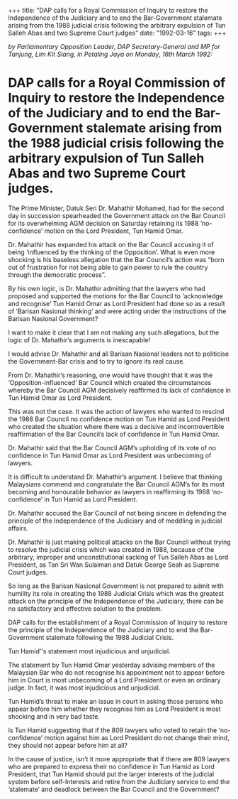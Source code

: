 +++ 
title: "DAP calls for a Royal Commission of Inquiry to restore the Independence of the Judiciary and to end the Bar-Government stalemate arising from the 1988 judicial crisis following the arbitrary expulsion of Tun Salleh Abas and two Supreme Court judges"
date: "1992-03-16"
tags:
+++

_by Parliamentary Opposition Leader, DAP Secretary-General and MP for Tanjung, Lim Kit Siang, in Petaling Jaya on Monday, 16th March 1992:_

# DAP calls for a Royal Commission of Inquiry to restore the Independence of the Judiciary and to end the Bar-Government stalemate arising from the 1988 judicial crisis following the arbitrary expulsion of Tun Salleh Abas and two Supreme Court judges.

The Prime Minister, Datuk Seri Dr. Mahathir Mohamed, had for the second day in succession spearheaded the Government attack on the Bar Council for its overwhelming AGM decision on Saturday retaining its 1988 ‘no-confidence’ motion on the Lord President, Tun Hamid Omar.</u>

Dr. Mahathir has expanded his attack on the Bar Council accusing it of being ‘influenced by the thinking of the Opposition’. What is even more shocking is his baseless allegation that the Bar Council’s action was “born out of frustration for not being able to gain power to rule the country through the democratic process”.

By his own logic, is Dr. Mahathir admiiting that the lawyers who had proposed and supported the motions for the Bar Council to ‘acknowledge and recognise’ Tun Hamid Omar as Lord President had done so as a result of ‘Barisan Nasional thinking’ and were acting under the instructions of the Barisan Nasional Government?

I want to make it clear that I am not making any such allegations, but the logic of Dr. Mahathir’s arguments is inescapable!

I would advise Dr. Mahathir and all Barisan Nasional leaders not to politicise the Government-Bar crisis and to try to ignore its real cause.

From Dr. Mahathir’s reasoning, one would have thought that it was the ‘Opposition-influenced’ Bar Council which created the circumstances whereby the Bar Council AGM decisively reaffirmed its lack 
of confidence in Tun Hamid Omar as Lord President.

This was not the case. It was the action of lawyers who wanted to rescind the 1988 Bar Council no confidence motion on Tun Hamid as Lord President who created the situation where there was a decisive and incontrovertible reaffirmation of the Bar Council’s lack of confidence in Tun Hamid Omar.

Dr. Mahathir said that the Bar Council AGM’s upholding of its vote of no confidence in Tun Hamid Omar as Lord President was unbecoming of lawyers.

It is difficult to understand Dr. Mahathir’s argument. I believe that thinking Malaysians commend and congratulate the Bar Council AGM’s for its most becoming and honourable behavior as lawyers in reaffirming its 1988 ‘no-confidence’ in Tun Hamid as Lord President.

Dr. Mahathir accused the Bar Council of not being sincere in defending the principle of the Independence of the Judiciary and of meddling in judicial affairs.

Dr. Mahathir is just making political attacks on the Bar Council without trying to resolve the judicial    crisis which was created in 1988, because of the arbitrary, improper and unconstitutional sacking of 
Tun Salleh Abas as Lord President, as Tan Sri Wan Sulaiman and Datuk George Seah as Supreme Court judges.

So long as the Barisan Nasional Government is not prepared to admit with humility its role in creating the 1988 Judicial Crisis which was the greatest attack on  the principle of the Independence of the Judiciary, there can be no satisfactory and effective solution to the problem.

DAP calls for the establishment of a Royal Commission of Inquiry to restore the principle of the Independence of the Judiciary and to end the Bar-Government stalemate following the 1988 Judicial Crisis.

Tun Hamid’'s statement most injudicious and unjudicial.

The statement by Tun Hamid Omar yesterday advising members of the Malaysian Bar who do not recognise his appointment not to appear before him in Court is most unbecoming of a Lord President or even an ordinary judge. In fact, it was most injudicious and unjudicial.

Tun Hamid’s threat to make an issue in court in asking those persons who appear before him whether they recognise him as Lord President is most shocking and in very bad taste.

Is Tun Hamid suggesting that if the 809 lawyers who voted to retain the ‘no-confidence’ motion against him as Lord President do not change their mind, they should not appear before him at all?

In the cause of justice, isn’t it more appropriate that if there are 809 lawyers who are prepared to express their no confidence in Tun Hamid as Lord President, that Tun Hamid should put the larger interests of the judicial system before self-Interests and retire from the Judiciary service to end the ‘stalemate’ and deadlock between the Bar Council and the Government?
 

